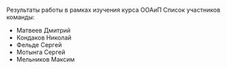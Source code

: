 Результаты работы в рамках изучения курса ООАиП
Список участников команды: 
- Матвеев Дмитрий
- Кондаков Николай
- Фельде Сергей
- Мотынга Сергей
- Мельников Максим